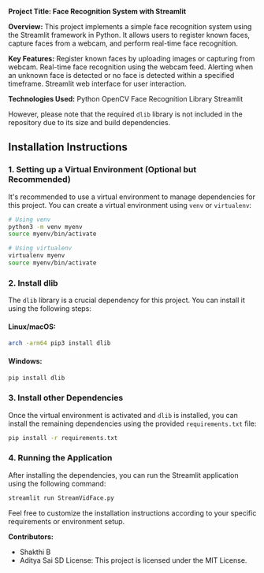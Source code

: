**Project Title: Face Recognition System with Streamlit**

**Overview:**
This project implements a simple face recognition system using the Streamlit framework in Python. It allows users to register known faces, capture faces from a webcam, and perform real-time face recognition.

**Key Features:**
Register known faces by uploading images or capturing from webcam.
Real-time face recognition using the webcam feed.
Alerting when an unknown face is detected or no face is detected within a specified timeframe.
Streamlit web interface for user interaction.

**Technologies Used:**
Python
OpenCV
Face Recognition Library
Streamlit

However, please note that the required `dlib` library is not included in the repository due to its size and build dependencies.

## Installation Instructions

### 1. Setting up a Virtual Environment (Optional but Recommended)
It's recommended to use a virtual environment to manage dependencies for this project. You can create a virtual environment using `venv` or `virtualenv`:

```bash
# Using venv
python3 -m venv myenv
source myenv/bin/activate

# Using virtualenv
virtualenv myenv
source myenv/bin/activate
```

### 2. Install dlib
The `dlib` library is a crucial dependency for this project. You can install it using the following steps:

#### Linux/macOS:
```bash
arch -arm64 pip3 install dlib
```

#### Windows:
```bash
pip install dlib
```

### 3. Install other Dependencies
Once the virtual environment is activated and `dlib` is installed, you can install the remaining dependencies using the provided `requirements.txt` file:

```bash
pip install -r requirements.txt
```

### 4. Running the Application
After installing the dependencies, you can run the Streamlit application using the following command:

```bash
streamlit run StreamVidFace.py
```

Feel free to customize the installation instructions according to your specific requirements or environment setup.

**Contributors:**
* Shakthi B
* Aditya Sai SD
License:
This project is licensed under the MIT License.
